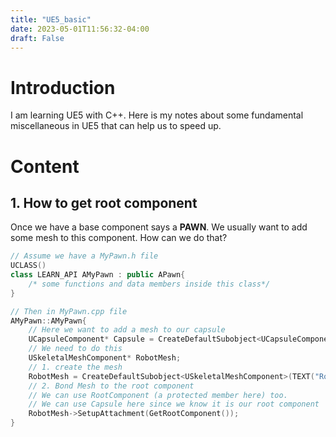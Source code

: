```yaml
---
title: "UE5_basic"
date: 2023-05-01T11:56:32-04:00
draft: False
---
```


# Introduction

I am learning UE5 with C++. Here is my notes about some fundamental miscellaneous in UE5 that can help us to speed up.

# Content

## 1. How to get root component

Once we have a base component says a **PAWN**. We usually want to add some mesh to this component. How can we do that?

```c++
// Assume we have a MyPawn.h file 
UCLASS()
class LEARN_API AMyPawn : public APawn{
    /* some functions and data members inside this class*/
}

// Then in MyPawn.cpp file
AMyPawn::AMyPawn{
    // Here we want to add a mesh to our capsule
    UCapsuleComponent* Capsule = CreateDefaultSubobject<UCapsuleComponent>(TEXT("Capsule"));
    // We need to do this
    USkeletalMeshComponent* RobotMesh;
    // 1. create the mesh
    RobotMesh = CreateDefaultSubobject<USkeletalMeshComponent>(TEXT("RobotMesh"));
    // 2. Bond Mesh to the root component
    // We can use RootComponent (a protected member here) too.
    // We can use Capsule here since we know it is our root component
    RobotMesh->SetupAttachment(GetRootComponent());
}
```

